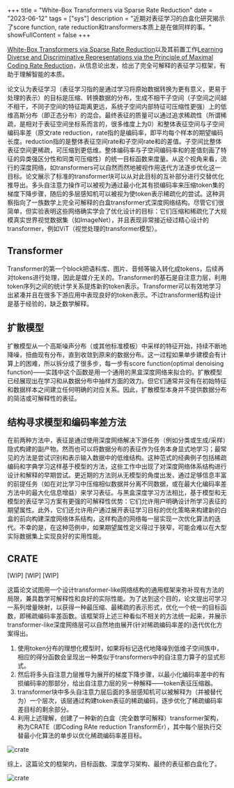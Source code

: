+++
title = "White-Box Transformers via Sparse Rate Reduction"
date = "2023-06-12"
tags = ["sys"]
description = "近期对表征学习的白盒化研究揭示了score function, rate reduction和transformers本质上是在做同样的事。"
showFullContent = false
+++

[White-Box Transformers via Sparse Rate Reduction](https://arxiv.org/abs/2306.01129)以及其前置工作[Learning Diverse and Discriminative Representations via the Principle of Maximal Coding Rate Reduction](https://arxiv.org/pdf/2006.08558.pdf)，从信息论出发，给出了完全可解释的表征学习框架，有助于理解智能的本质。

论文认为表征学习（表征学习指的是通过学习将原始数据转换为更有意义，更易于处理的表示）的目标是压缩、转换数据的分布，生成不相干子空间（子空间之间越不相干，不同子空间的特征距离更远，系统子空间内部特征可压缩性更强）上的低维高斯分布（即正态分布）的混合。最终表征的质量可以通过追求稀疏性（所谓稀疏，是相对于表征空间坐标系而言的，很多维度上为0）和整体表征空间与子空间编码率差（原文rate reduction，rate指的是编码率，即平均每个样本的期望编码长度。reduction指的是整体表征空间rate和子空间rate和的差值。子空间比整体表征空间更稀疏，可压缩到更低维。整体编码率与子空间编码率和的差值刻画了特征的异类强区分性和同类可压缩性）的统一目标函数来度量。从这个视角来看，流行的深度网络，如transformers可以自然而然地被视作用迭代方法逐步优化这一目标。论文展示了标准的transformer块可以从对此目标的互补部分进行交替优化推导出。多头自注意力操作可以被视为通过最小化其有损编码率来压缩token集的梯度下降步骤，随后的多层感知机可以被视为使token表示稀疏化的尝试。这种洞察指向了一族数学上完全可解释的白盒transformer式深度网络结构。尽管它们很简单，但实验表明这些网络确实学会了优化设计的目标：它们压缩和稀疏化了大规模真实世界视觉数据集（如ImageNet），并且表现非常接近经过精心设计的transformer，例如ViT（视觉处理的transformer模型）。

## Transformer
Transformer的第一个block把语料库、图片、音频等输入转化成tokens，后续再对tokens进行处理，因此是媒介无关的。Transformer的基石是自注意力层，利用token序列之间的统计学关系提炼新的token表示。Transformer可以有效地学习出紧凑并且在很多下游应用中表现良好的token表示。不过transformer结构设计是基于经验的，缺乏数学解释。

## 扩散模型
扩散模型从一个高斯噪声分布（或其他标准模板）中采样的特征开始，持续不断地降噪，扭曲现有分布，直到收敛到原来的数据分布。这一过程如果单步建模会有计算上的困难，所以拆分成了很多步，每一步有score function(optimal denoising function)——实践中这个函数是用一个通用的黑盒深度网络来拟合的。扩散模型已经展现出在学习和从数据分布中抽样方面的效力。但它们通常并没有在初始特征和数据样本之间建立任何明确的对应关系。因此，扩散模型本身并不提供数据分布的简洁或可解释性的表征。

## 结构寻求模型和编码率差方法
在前两种方法中，表征是通过使用深度网络解决下游任务（例如分类或生成/采样）隐式构建的副产物。然而也可以将数据分布的表征作为任务本身显式地学习；最常见的方法是尝试识别和表示输入数据中的低维结构。这种范式的经典例子包括稀疏编码和字典学习这样基于模型的方法，这些工作中出现了对深度网络体系结构进行设计和解释的早期尝试。更近期的方法则从无模型的角度出发，通过足够信息丰富的前提任务（如在对比学习中压缩相似数据并分离不同数据，或在最大化编码率差方法中的最大化信息增益）来学习表征。与黑盒深度学习方法相比，基于模型和无模型的表征学习方案有更强的可解释性优势：它们允许用户明确设计所学习表征的期望属性。此外，它们还允许用户通过展开表征学习目标的优化策略来构建新的白盒的前向构建深度网络体系结构，这样构造的网络每一层实现一次优化算法的迭代。不幸的是，在这种范例中，如果期望属性定义得过于狭窄，可能会难以在大型实际数据集上实现良好的实用性能。

## CRATE 
[WIP] [WIP] [WIP]

这篇论文试图用一个设计transformer-like网络结构的通用框架来弥补现有方法的局限，兼具数学可解释性和良好的实际性能。为了达到这个目的，论文提出可学习一系列增量映射，以获得一种最压缩、最稀疏的表示形式，优化一个统一的目标函数，即稀疏编码率差函数。该框架将上述三种看似不相关的方法统一起来，并展示transformer-like深度网络层可以自然地由展开(针对稀疏编码率差的)迭代优化方案得出。

1. 使用token分布的理想化模型时，如果将标记迭代地降噪到低维子空间族中，相应的得分函数会呈现出一种类似于transformers中的自注意力算子的显式形式。
2. 然后将多头自注意力层推导为展开的梯度下降步骤，以最小化编码率差中的有损编码率的那部分，给出自注意力层的另一种解释——token表征压缩器。
3. transformer块中多头自注意力层后面的多层感知机可以被解释为（并被替代为）一个层次，该层通过构建token表征的稀疏编码，逐步优化了稀疏编码率差目标的剩余部分。
4. 利用上述理解，创建了一种新的白盒（完全数学可解释）transformer架构，称为CRATE（即Coding RAte reduction TransformEr），其中每个层执行交替最小化算法的单步以优化稀疏编码率差目标。

![crate](https://cmbbq.github.io/img/crate0.png)

综上，这篇论文的框架内，目标函数、深度学习架构、最终的表征都白盒化了。

![crate](https://cmbbq.github.io/img/crate.png)
